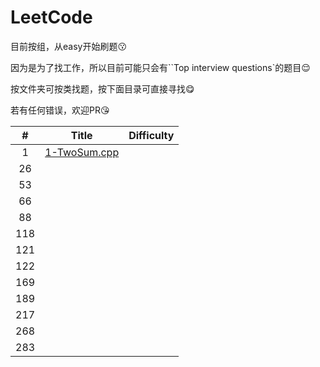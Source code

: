 # LeetCode
目前按组，从easy开始刷题😗

因为是为了找工作，所以目前可能只会有``Top interview questions`的题目😌

按文件夹可按类找题，按下面目录可直接寻找😋

若有任何错误，欢迎PR😘

|  #   |            Title             | Difficulty |
| :--: | :--------------------------: | :--------: |
|  1   | [1-TwoSum.cpp](1-TwoSum.cpp) |            |
|  26  |                              |            |
|  53  |                              |            |
|  66  |             []()             |            |
|  88  |             []()             |            |
| 118  |             []()             |            |
| 121  |                              |            |
| 122  |                              |            |
| 169  |             []()             |            |
| 189  |             []()             |            |
| 217  |             []()             |            |
| 268  |             []()             |            |
| 283  |             []()             |            |

